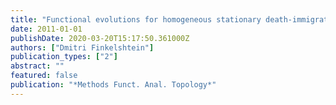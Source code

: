 ```yaml
---
title: "Functional evolutions for homogeneous stationary death-immigration spatial dynamics"
date: 2011-01-01
publishDate: 2020-03-20T15:17:50.361000Z
authors: ["Dmitri Finkelshtein"]
publication_types: ["2"]
abstract: ""
featured: false
publication: "*Methods Funct. Anal. Topology*"
---
```


